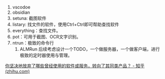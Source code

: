 
1. vscodoe
2. obsidian
3. setuna: 截图软件
4. listary: 找文件的软件，使用Ctrl+Ctrl即可帮助查找软件
5. everything：查找文件。
6. pot：可用于截图、OCR文字识别。
7. ntrun：极致的命令行
	1. ALMRun
	后续考虑设计一个TODO，一个做服务器，一个做客户端，进行极致的定时器使用与管理。

[你坚决地放弃了哪些曾经使用的软件或服务，转向了其同类产品？ - 知乎 (zhihu.com)](https://www.zhihu.com/question/20144702)
